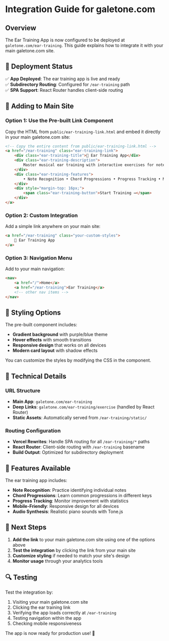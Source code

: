 # Integration Guide for galetone.com

## Overview

The Ear Training App is now configured to be deployed at `galetone.com/ear-training`. This guide explains how to integrate it with your main galetone.com site.

## 🚀 Deployment Status

✅ **App Deployed**: The ear training app is live and ready  
✅ **Subdirectory Routing**: Configured for `/ear-training` path  
✅ **SPA Support**: React Router handles client-side routing  

## 🔗 Adding to Main Site

### Option 1: Use the Pre-built Link Component

Copy the HTML from `public/ear-training-link.html` and embed it directly in your main galetone.com site:

```html
<!-- Copy the entire content from public/ear-training-link.html -->
<a href="/ear-training" class="ear-training-link">
    <div class="ear-training-title">🎵 Ear Training App</div>
    <div class="ear-training-description">
        Master musical ear training with interactive exercises for note recognition, chord progressions, and more.
    </div>
    <div class="ear-training-features">
        • Note Recognition • Chord Progressions • Progress Tracking • Mobile-Friendly
    </div>
    <div style="margin-top: 16px;">
        <span class="ear-training-button">Start Training →</span>
    </div>
</a>
```

### Option 2: Custom Integration

Add a simple link anywhere on your main site:

```html
<a href="/ear-training" class="your-custom-styles">
    🎵 Ear Training App
</a>
```

### Option 3: Navigation Menu

Add to your main navigation:

```html
<nav>
    <a href="/">Home</a>
    <a href="/ear-training">Ear Training</a>
    <!-- other nav items -->
</nav>
```

## 🎨 Styling Options

The pre-built component includes:
- **Gradient background** with purple/blue theme
- **Hover effects** with smooth transitions
- **Responsive design** that works on all devices
- **Modern card layout** with shadow effects

You can customize the styles by modifying the CSS in the component.

## 🔧 Technical Details

### URL Structure
- **Main App**: `galetone.com/ear-training`
- **Deep Links**: `galetone.com/ear-training/exercise` (handled by React Router)
- **Static Assets**: Automatically served from `/ear-training/static/`

### Routing Configuration
- **Vercel Rewrites**: Handle SPA routing for all `/ear-training/*` paths
- **React Router**: Client-side routing with `/ear-training` basename
- **Build Output**: Optimized for subdirectory deployment

## 📱 Features Available

The ear training app includes:
- **Note Recognition**: Practice identifying individual notes
- **Chord Progressions**: Learn common progressions in different keys
- **Progress Tracking**: Monitor improvement with statistics
- **Mobile-Friendly**: Responsive design for all devices
- **Audio Synthesis**: Realistic piano sounds with Tone.js

## 🚀 Next Steps

1. **Add the link** to your main galetone.com site using one of the options above
2. **Test the integration** by clicking the link from your main site
3. **Customize styling** if needed to match your site's design
4. **Monitor usage** through your analytics tools

## 🔍 Testing

Test the integration by:
1. Visiting your main galetone.com site
2. Clicking the ear training link
3. Verifying the app loads correctly at `/ear-training`
4. Testing navigation within the app
5. Checking mobile responsiveness

The app is now ready for production use! 🎵
